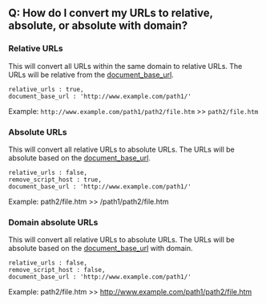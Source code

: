 ## Q: How do I convert my URLs to relative, absolute, or absolute with domain?

### Relative URLs

This will convert all URLs within the same domain to relative URLs. The URLs will be relative from the [document_base_url](#document_base_url).

```
relative_urls : true,
document_base_url : 'http://www.example.com/path1/'
```

Example: `http://www.example.com/path1/path2/file.htm` >> `path2/file.htm`

### Absolute URLs

This will convert all relative URLs to absolute URLs. The URLs will be absolute based on the [document_base_url](#document_base_url).

```
relative_urls : false,
remove_script_host : true,
document_base_url : 'http://www.example.com/path1/'
```

Example: path2/file.htm >> /path1/path2/file.htm

### Domain absolute URLs

This will convert all relative URLs to absolute URLs. The URLs will be absolute based on the [document_base_url](#document_base_url) with domain.

```
relative_urls : false,
remove_script_host : false,
document_base_url : 'http://www.example.com/path1/'
```

Example: path2/file.htm >> http://www.example.com/path1/path2/file.htm